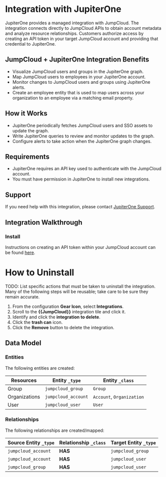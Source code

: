 # Integration with JupiterOne

JupiterOne provides a managed integration with JumpCloud. The integration
connects directly to JumpCloud APIs to obtain account metadata and analyze
resource relationships. Customers authorize access by creating an API token in
your target JumpCloud account and providing that credential to JupiterOne.

## JumpCloud + JupiterOne Integration Benefits

- Visualize JumpCloud users and groups in the JupiterOne graph.
- Map JumpCloud users to employees in your JupiterOne account.
- Monitor changes to JumpCloud users and groups using JupiterOne alerts.
- Create an employee entity that is used to map users across your organization to an employee 
via a matching email property.

## How it Works

- JupiterOne periodically fetches JumpCloud users and SSO assets to update the graph.
- Write JupiterOne queries to review and monitor updates to the graph.
- Configure alerts to take action when the JupiterOne graph changes.

## Requirements

- JupiterOne requires an API key used to authenticate with the JumpCloud account.
- You must have permission in JupiterOne to install new integrations.

## Support

If you need help with this integration, please contact
[JupiterOne Support](https://support.jupiterone.io).

## Integration Walkthrough

### Install

Instructions on creating an API token within your JumpCloud account can be found
[here][1].

# How to Uninstall

TODO: List specific actions that must be taken to uninstall the integration.
Many of the following steps will be reusable; take care to be sure they remain
accurate.

1. From the configuration **Gear Icon**, select **Integrations**.
2. Scroll to the **{{JumpCloud}}** integration tile and click it.
3. Identify and click the **integration to delete**.
4. Click the **trash can** icon.
5. Click the **Remove** button to delete the integration.

<!-- {J1_DOCUMENTATION_MARKER_START} -->
<!--
********************************************************************************
NOTE: ALL OF THE FOLLOWING DOCUMENTATION IS GENERATED USING THE
"j1-integration document" COMMAND. DO NOT EDIT BY HAND! PLEASE SEE THE DEVELOPER
DOCUMENTATION FOR USAGE INFORMATION:

https://github.com/JupiterOne/sdk/blob/master/docs/integrations/development.md
********************************************************************************
-->

## Data Model

### Entities

The following entities are created:

| Resources     | Entity `_type`      | Entity `_class`           |
| ------------- | ------------------- | ------------------------- |
| Group         | `jumpcloud_group`   | `Group`                   |
| Organizations | `jumpcloud_account` | `Account`, `Organization` |
| User          | `jumpcloud_user`    | `User`                    |

### Relationships

The following relationships are created/mapped:

| Source Entity `_type` | Relationship `_class` | Target Entity `_type` |
| --------------------- | --------------------- | --------------------- |
| `jumpcloud_account`   | **HAS**               | `jumpcloud_group`     |
| `jumpcloud_account`   | **HAS**               | `jumpcloud_user`      |
| `jumpcloud_group`     | **HAS**               | `jumpcloud_user`      |

<!--
********************************************************************************
END OF GENERATED DOCUMENTATION AFTER BELOW MARKER
********************************************************************************
-->
<!-- {J1_DOCUMENTATION_MARKER_END} -->

[1]:
  https://docs.jumpcloud.com/2.0/authentication-and-authorization/authentication-and-authorization-overview
